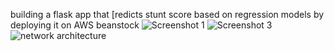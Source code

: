 building a flask app that [redicts stunt score based on regression models by deploying it on AWS beanstock 
![Screenshot 1](https://github.com/ritikdhame/Student_score_prediction_app_regression_models/assets/7029092/63586c63-d078-468f-80c6-77c4bbcca9c9)
![Screenshot 3](https://github.com/ritikdhame/Student_score_prediction_app_regression_models/assets/7029092/619efb72-01be-4021-a480-545f8afb2bfc)
![network architecture](https://github.com/ritikdhame/Student_score_prediction_app_regression_models/assets/7029092/2138cf79-2719-42bc-8757-8cb2898bdecf)
